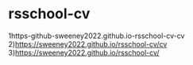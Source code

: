 # rsschool-cv 
1https-github-sweeney2022.github.io-rsschool-cv-cv
2)https://sweeney2022.github.io/rsschool-cv/cv
3)https://sweeney2022.github.io/rsschool-cv/
